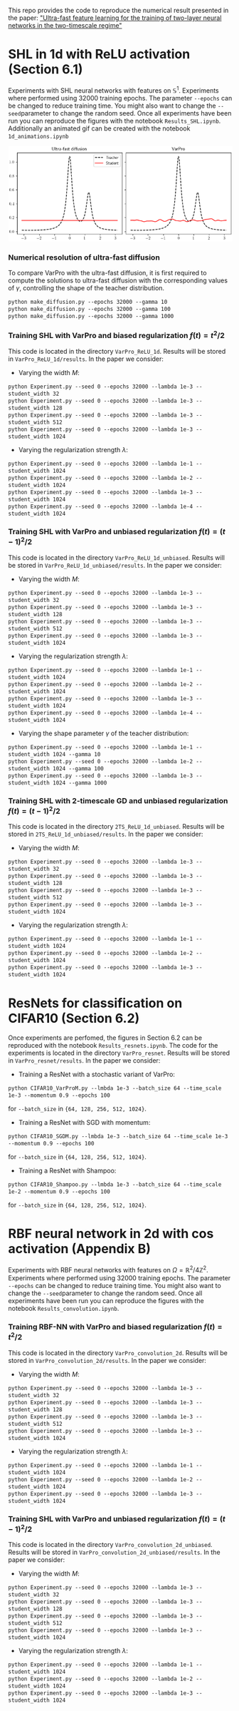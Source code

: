 This repo provides the code to reproduce the numerical result presented in the paper:
["Ultra-fast feature learning for the training of two-layer neural networks in the two-timescale regime"](https://arxiv.org/abs/2504.18208)

# SHL in 1d with ReLU activation (Section 6.1)
Experiments with SHL neural networks with features on $\mathbb{S}^1$.
Experiments where performed using 32000 training epochs. The parameter `--epochs` can be changed to reduce training time.
You might also want to change the `--seed`parameter to change the random seed.
Once all experiments have been run you can reproduce the figures with the notebook `Results_SHL.ipynb`.
Additionally an animated gif can be created with the notebook `1d_animations.ipynb`

![](diffusion_animation.gif)



### Numerical resolution of ultra-fast diffusion
To compare VarPro with the ultra-fast diffusion, it is first required to compute the solutions to ultra-fast diffusion with the corresponding values of $\gamma$, controlling the shape of the teacher distribution.

```
python make_diffusion.py --epochs 32000 --gamma 10
python make_diffusion.py --epochs 32000 --gamma 100
python make_diffusion.py --epochs 32000 --gamma 1000
```

### Training SHL with VarPro and biased regularization $f(t) = t^2/2$
This code is located in the directory `VarPro_ReLU_1d`.
Results will be stored in `VarPro_ReLU_1d/results`.
In the paper we consider:

* Varying the width $M$:
 
```
python Experiment.py --seed 0 --epochs 32000 --lambda 1e-3 --student_width 32
python Experiment.py --seed 0 --epochs 32000 --lambda 1e-3 --student_width 128
python Experiment.py --seed 0 --epochs 32000 --lambda 1e-3 --student_width 512
python Experiment.py --seed 0 --epochs 32000 --lambda 1e-3 --student_width 1024
```

* Varying the regularization strength $\lambda$:

```
python Experiment.py --seed 0 --epochs 32000 --lambda 1e-1 --student_width 1024
python Experiment.py --seed 0 --epochs 32000 --lambda 1e-2 --student_width 1024
python Experiment.py --seed 0 --epochs 32000 --lambda 1e-3 --student_width 1024
python Experiment.py --seed 0 --epochs 32000 --lambda 1e-4 --student_width 1024
```

### Training SHL with VarPro and unbiased regularization $f(t) = (t-1)^2/2$
This code is located in the directory `VarPro_ReLU_1d_unbiased`.
Results will be stored in `VarPro_ReLU_1d_unbiased/results`.
In the paper we consider:

* Varying the width $M$:
 
```
python Experiment.py --seed 0 --epochs 32000 --lambda 1e-3 --student_width 32
python Experiment.py --seed 0 --epochs 32000 --lambda 1e-3 --student_width 128
python Experiment.py --seed 0 --epochs 32000 --lambda 1e-3 --student_width 512
python Experiment.py --seed 0 --epochs 32000 --lambda 1e-3 --student_width 1024
```

* Varying the regularization strength $\lambda$:

```
python Experiment.py --seed 0 --epochs 32000 --lambda 1e-1 --student_width 1024
python Experiment.py --seed 0 --epochs 32000 --lambda 1e-2 --student_width 1024
python Experiment.py --seed 0 --epochs 32000 --lambda 1e-3 --student_width 1024
python Experiment.py --seed 0 --epochs 32000 --lambda 1e-4 --student_width 1024
```

* Varying the shape parameter $\gamma$ of the teacher distribution:

```
python Experiment.py --seed 0 --epochs 32000 --lambda 1e-1 --student_width 1024 --gamma 10
python Experiment.py --seed 0 --epochs 32000 --lambda 1e-2 --student_width 1024 --gamma 100
python Experiment.py --seed 0 --epochs 32000 --lambda 1e-3 --student_width 1024 --gamma 1000
```

### Training SHL with 2-timescale GD and unbiased regularization $f(t) = (t-1)^2/2$
This code is located in the directory `2TS_ReLU_1d_unbiased`.
Results will be stored in `2TS_ReLU_1d_unbiased/results`.
In the paper we consider:

* Varying the width $M$:
 
```
python Experiment.py --seed 0 --epochs 32000 --lambda 1e-3 --student_width 32
python Experiment.py --seed 0 --epochs 32000 --lambda 1e-3 --student_width 128
python Experiment.py --seed 0 --epochs 32000 --lambda 1e-3 --student_width 512
python Experiment.py --seed 0 --epochs 32000 --lambda 1e-3 --student_width 1024
```

* Varying the regularization strength $\lambda$:

```
python Experiment.py --seed 0 --epochs 32000 --lambda 1e-1 --student_width 1024
python Experiment.py --seed 0 --epochs 32000 --lambda 1e-2 --student_width 1024
python Experiment.py --seed 0 --epochs 32000 --lambda 1e-3 --student_width 1024
```

# ResNets for classification on CIFAR10 (Section 6.2)

Once experiments are perfomed, the figures in Section 6.2 can be reproduced with the notebook `Results_resnets.ipynb`.
The code for the experiments is located in the directory `VarPro_resnet`.
Results will be stored in `VarPro_resnet/results`.
In the paper we consider:

* Training a ResNet with a stochastic variant of VarPro:
```
python CIFAR10_VarProM.py --lmbda 1e-3 --batch_size 64 --time_scale 1e-3 --momentum 0.9 --epochs 100
```
for `--batch_size` in `{64, 128, 256, 512, 1024}`.
* Training a ResNet with SGD with momentum:
```
python CIFAR10_SGDM.py --lmbda 1e-3 --batch_size 64 --time_scale 1e-3 --momentum 0.9 --epochs 100
```
for `--batch_size` in `{64, 128, 256, 512, 1024}`.
* Training a ResNet with Shampoo:
```
python CIFAR10_Shampoo.py --lmbda 1e-3 --batch_size 64 --time_scale 1e-2 --momentum 0.9 --epochs 100
```
for `--batch_size` in `{64, 128, 256, 512, 1024}`.

# RBF neural network in 2d with cos activation (Appendix B)
Experiments with RBF neural networks with features on $\Omega = \mathbb{R}^2/ 4 \mathbb{Z}^2$.
Experiments where performed using 32000 training epochs. The parameter `--epochs` can be changed to reduce training time.
You might also want to change the `--seed`parameter to change the random seed.
Once all experiments have been run you can reproduce the figures with the notebook `Results_convolution.ipynb`.

### Training RBF-NN with VarPro and biased regularization $f(t) = t^2/2$
This code is located in the directory `VarPro_convolution_2d`.
Results will be stored in `VarPro_convolution_2d/results`.
In the paper we consider:

* Varying the width $M$:

```
python Experiment.py --seed 0 --epochs 32000 --lambda 1e-3 --student_width 32
python Experiment.py --seed 0 --epochs 32000 --lambda 1e-3 --student_width 128
python Experiment.py --seed 0 --epochs 32000 --lambda 1e-3 --student_width 512
python Experiment.py --seed 0 --epochs 32000 --lambda 1e-3 --student_width 1024
```

* Varying the regularization strength $\lambda$:

```
python Experiment.py --seed 0 --epochs 32000 --lambda 1e-1 --student_width 1024
python Experiment.py --seed 0 --epochs 32000 --lambda 1e-2 --student_width 1024
python Experiment.py --seed 0 --epochs 32000 --lambda 1e-3 --student_width 1024
```

### Training SHL with VarPro and unbiased regularization $f(t) = (t-1)^2/2$
This code is located in the directory `VarPro_convolution_2d_unbiased`.
Results will be stored in `VarPro_convolution_2d_unbiased/results`.
In the paper we consider:

* Varying the width $M$:
 
```
python Experiment.py --seed 0 --epochs 32000 --lambda 1e-3 --student_width 32
python Experiment.py --seed 0 --epochs 32000 --lambda 1e-3 --student_width 128
python Experiment.py --seed 0 --epochs 32000 --lambda 1e-3 --student_width 512
python Experiment.py --seed 0 --epochs 32000 --lambda 1e-3 --student_width 1024
```

* Varying the regularization strength $\lambda$:

```
python Experiment.py --seed 0 --epochs 32000 --lambda 1e-1 --student_width 1024
python Experiment.py --seed 0 --epochs 32000 --lambda 1e-2 --student_width 1024
python Experiment.py --seed 0 --epochs 32000 --lambda 1e-3 --student_width 1024
```



